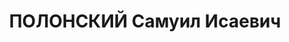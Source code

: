 ---
title: ПОЛОНСКИЙ Самуил Исаевич
description: 'Род. в 1904, г. Днепропетровск.

  Арестован НКВД УССР 28.10.1937. Обв. по ст. 54-8, 11 УК УССР. Приговор: ВК ВС СССР,
  14.01.1938 – ВМН с конфискацией имущества. Расстрелян 15.01.1938, г.Киев.

  Реабилитирован ВК ВС СССР 03.08.1957'
---
